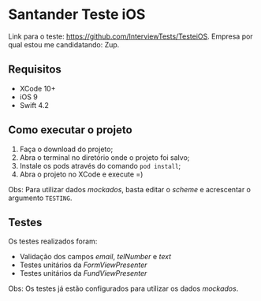 # Santander Teste iOS

Link para o teste: https://github.com/InterviewTests/TesteiOS.
Empresa por qual estou me candidatando: Zup.

## Requisitos

*  XCode 10+
*  iOS 9
*  Swift 4.2

## Como executar o projeto

1) Faça o download do projeto;  
2) Abra o terminal no diretório onde o projeto foi salvo;  
3) Instale os pods através do comando `pod install`;  
4) Abra o projeto no XCode e execute =)

Obs: Para utilizar dados *mockados*, basta editar o *scheme* e acrescentar o argumento `TESTING`.

## Testes 

Os testes realizados foram:
*  Validação dos campos *email*, *telNumber* e *text*  
*  Testes unitários da *FormViewPresenter*  
*  Testes unitários da *FundViewPresenter*  

Obs: Os testes já estão configurados para utilizar os dados *mockados*.

